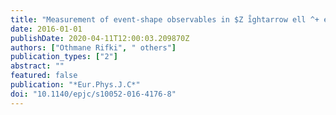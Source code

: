 ```yaml
---
title: "Measurement of event-shape observables in $Z i̊ghtarrow ell ^+ ell ^-$ events in $pp$ collisions at $sqrts=$ 7 TeV with the ATLAS detector at the LHC"
date: 2016-01-01
publishDate: 2020-04-11T12:00:03.209870Z
authors: ["Othmane Rifki", " others"]
publication_types: ["2"]
abstract: ""
featured: false
publication: "*Eur.Phys.J.C*"
doi: "10.1140/epjc/s10052-016-4176-8"
---
```


